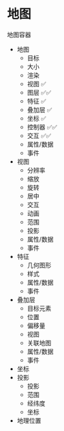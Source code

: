# 地图

地图容器

- 地图
  - 目标
  - 大小
  - 渲染
  - 视图 ✅
  - 图层 ✅✅
  - 特征 ✅
  - 叠加层 ✅
  - 坐标 ✅
  - 控制器 ✅✅
  - 交互 ✅✅
  - 属性/数据
  - 事件
- 视图
  - 分辨率
  - 缩放
  - 旋转
  - 居中
  - 交互
  - 动画
  - 范围
  - 投影
  - 属性/数据
  - 事件
- 特征
  - 几何图形
  - 样式
  - 属性/数据
  - 事件
- 叠加层
  - 目标元素
  - 位置
  - 偏移量
  - 视图
  - 关联地图
  - 属性/数据
  - 事件
- 坐标
- 投影
  - 投影
  - 范围
  - 经纬度
  - 坐标
- 地理位置